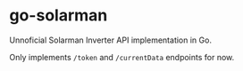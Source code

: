 # go-solarman

Unnoficial Solarman Inverter API implementation in Go.

Only implements `/token` and `/currentData` endpoints for now.
